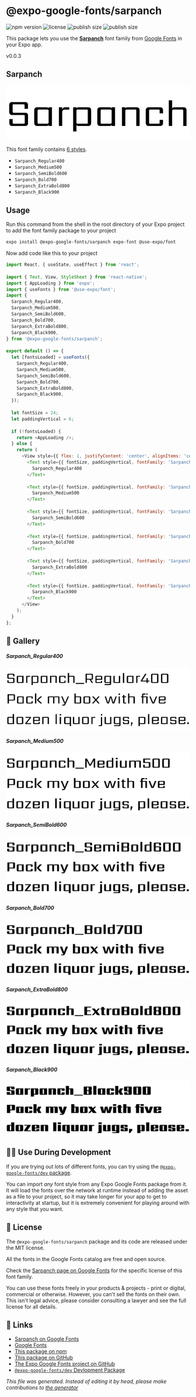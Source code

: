 # @expo-google-fonts/sarpanch

![npm version](https://flat.badgen.net/npm/v/@expo-google-fonts/sarpanch)
![license](https://flat.badgen.net/github/license/expo/google-fonts)
![publish size](https://flat.badgen.net/packagephobia/install/@expo-google-fonts/sarpanch)
![publish size](https://flat.badgen.net/packagephobia/publish/@expo-google-fonts/sarpanch)

This package lets you use the [**Sarpanch**](https://fonts.google.com/specimen/Sarpanch) font family from [Google Fonts](https://fonts.google.com/) in your Expo app.

v0.0.3

## Sarpanch

![Sarpanch](./font-family.png)

This font family contains [6 styles](#gallery).

- `Sarpanch_Regular400`
- `Sarpanch_Medium500`
- `Sarpanch_SemiBold600`
- `Sarpanch_Bold700`
- `Sarpanch_ExtraBold800`
- `Sarpanch_Black900`

## Usage

Run this command from the shell in the root directory of your Expo project to add the font family package to your project
```sh
expo install @expo-google-fonts/sarpanch expo-font @use-expo/font
```

Now add code like this to your project
```js
import React, { useState, useEffect } from 'react';

import { Text, View, StyleSheet } from 'react-native';
import { AppLoading } from 'expo';
import { useFonts } from '@use-expo/font';
import {
  Sarpanch_Regular400,
  Sarpanch_Medium500,
  Sarpanch_SemiBold600,
  Sarpanch_Bold700,
  Sarpanch_ExtraBold800,
  Sarpanch_Black900,
} from '@expo-google-fonts/sarpanch';

export default () => {
  let [fontsLoaded] = useFonts({
    Sarpanch_Regular400,
    Sarpanch_Medium500,
    Sarpanch_SemiBold600,
    Sarpanch_Bold700,
    Sarpanch_ExtraBold800,
    Sarpanch_Black900,
  });

  let fontSize = 24;
  let paddingVertical = 6;

  if (!fontsLoaded) {
    return <AppLoading />;
  } else {
    return (
      <View style={{ flex: 1, justifyContent: 'center', alignItems: 'center' }}>
        <Text style={{ fontSize, paddingVertical, fontFamily: 'Sarpanch_Regular400' }}>
          Sarpanch_Regular400
        </Text>

        <Text style={{ fontSize, paddingVertical, fontFamily: 'Sarpanch_Medium500' }}>
          Sarpanch_Medium500
        </Text>

        <Text style={{ fontSize, paddingVertical, fontFamily: 'Sarpanch_SemiBold600' }}>
          Sarpanch_SemiBold600
        </Text>

        <Text style={{ fontSize, paddingVertical, fontFamily: 'Sarpanch_Bold700' }}>
          Sarpanch_Bold700
        </Text>

        <Text style={{ fontSize, paddingVertical, fontFamily: 'Sarpanch_ExtraBold800' }}>
          Sarpanch_ExtraBold800
        </Text>

        <Text style={{ fontSize, paddingVertical, fontFamily: 'Sarpanch_Black900' }}>
          Sarpanch_Black900
        </Text>
      </View>
    );
  }
};

```

## 🔡 Gallery

##### Sarpanch_Regular400
![Sarpanch_Regular400](./a694e1d94a3cd59dead878c6ef1da8eb55274eb3b10e6f667a4506f4d2bf6a36.ttf.png)

##### Sarpanch_Medium500
![Sarpanch_Medium500](./c7dedb13d24392e5c3e796641d50cce4643a03762ea0df2936f01cbdf94976bd.ttf.png)

##### Sarpanch_SemiBold600
![Sarpanch_SemiBold600](./6bf8e038e00a3b7997da00d55f7715433a7c61351b1434e3659fb806f0c25a0e.ttf.png)

##### Sarpanch_Bold700
![Sarpanch_Bold700](./5e1a7afd37c3b896e4eeb5de1bd8a3414b6966b45f7a9652b041ae80cb3b1855.ttf.png)

##### Sarpanch_ExtraBold800
![Sarpanch_ExtraBold800](./a9575bc7bbbe80afa882bd838018d60f95a70408b16be48f2ce3f32eefebc620.ttf.png)

##### Sarpanch_Black900
![Sarpanch_Black900](./353bbda31bbbf4d1b499d676bded12b04e4aabafae78f929c4e5e875ecd09a19.ttf.png)


## 👩‍💻 Use During Development

If you are trying out lots of different fonts, you can try using the [`@expo-google-fonts/dev` package](https://github.com/expo/google-fonts/tree/master/font-packages/dev#readme).

You can import *any* font style from any Expo Google Fonts package from it. It will load the fonts
over the network at runtime instead of adding the asset as a file to your project, so it may take longer
for your app to get to interactivity at startup, but it is extremely convenient
for playing around with any style that you want.

## 📖 License

The `@expo-google-fonts/sarpanch` package and its code are released under the MIT license.

All the fonts in the Google Fonts catalog are free and open source.

Check the [Sarpanch page on Google Fonts](https://fonts.google.com/specimen/Sarpanch) for the specific license of this font family.

You can use these fonts freely in your products & projects - print or digital, commercial or otherwise. However, you can't sell the fonts on their own. This isn't legal advice, please consider consulting a lawyer and see the full license for all details.

## 🔗 Links

- [Sarpanch on Google Fonts](https://fonts.google.com/specimen/Sarpanch)
- [Google Fonts](https://fonts.google.com/)
- [This package on npm](https://www.npmjs.com/package/@expo-google-fonts/sarpanch)
- [This package on GitHub](https://github.com/expo/google-fonts/tree/master/font-packages/sarpanch)
- [The Expo Google Fonts project on GitHub](https://github.com/expo/google-fonts)
- [`@expo-google-fonts/dev` Devlopment Package](https://github.com/expo/google-fonts/tree/master/font-packages/dev)


*This file was generated. Instead of editing it by head, please make contributions to [the generator](https://github.com/expo/google-fonts/tree/master/packages/generator)*
